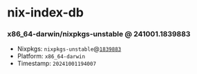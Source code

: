# nix-index-db
### x86_64-darwin/nixpkgs-unstable @ 241001.1839883
- Nixpkgs: `nixpkgs-unstable`@[`1839883`](https://github.com/NixOS/nixpkgs/commit/1839883cd0068572aed75fb9442b508bbd9ef09c)
- Platform: `x86_64-darwin`
- Timestamp: `20241001194007`
